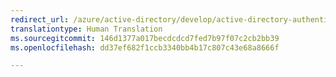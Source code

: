 ```yaml
---
redirect_url: /azure/active-directory/develop/active-directory-authentication-scenarios
translationtype: Human Translation
ms.sourcegitcommit: 146d1377a017becdcdcd7fed7b97f07c2cb2bb39
ms.openlocfilehash: dd37ef682f1ccb3340bb4b17c807c43e68a8666f

---
```



<!--HONumber=Jan17_HO3-->


